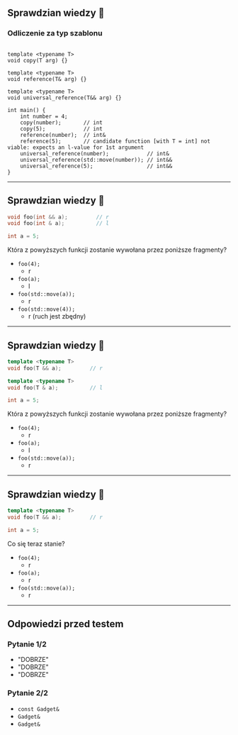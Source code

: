 ## Sprawdzian wiedzy 🙂

### Odliczenie za typ szablonu

<pre><code class="cpp" data-trim data-noescape>
template &lt;typename T&gt;
void copy(T arg) {}

template &lt;typename T&gt;
void reference(T& arg) {}

template &lt;typename T&gt;
void universal_reference(T&& arg) {}

int main() {
    int number = 4;
    copy(number);       <span class="fragment">// int</span>
    copy(5);            <span class="fragment">// int</span>
    reference(number);  <span class="fragment">// int&</span>
    reference(5);       <span class="fragment">// candidate function [with T = int] not viable: expects an l-value for 1st argument</span>
    universal_reference(number);            <span class="fragment">// int&</span>
    universal_reference(std::move(number)); <span class="fragment">// int&&</span>
    universal_reference(5);                 <span class="fragment">// int&&</span>
}
</code></pre>

___

## Sprawdzian wiedzy 🤯

```cpp
void foo(int && a);         // r
void foo(int & a);          // l

int a = 5;
```

Która z powyższych funkcji zostanie wywołana przez poniższe fragmenty?

* <code>foo(4);</code>
  * r <!-- .element: class="fragment fade-in" -->
* <code>foo(a);</code>
  * l <!-- .element: class="fragment fade-in" -->
* <code>foo(std::move(a));</code>
  * r <!-- .element: class="fragment fade-in" -->
* <code>foo(std::move(4));</code>
  * r (ruch jest zbędny) <!-- .element: class="fragment fade-in" -->

___

## Sprawdzian wiedzy 🤯

```cpp
template <typename T>
void foo(T && a);         // r

template <typename T>
void foo(T & a);          // l

int a = 5;
```

Która z powyższych funkcji zostanie wywołana przez poniższe fragmenty?

* <code>foo(4);</code>
  * r <!-- .element: class="fragment fade-in" --> 
* <code>foo(a);</code>
  * l <!-- .element: class="fragment fade-in" --> 
* <code>foo(std::move(a));</code>
  * r <!-- .element: class="fragment fade-in" --> 

___

## Sprawdzian wiedzy 🤯

```cpp
template <typename T>
void foo(T && a);         // r

int a = 5;
```

Co się teraz stanie?

* <code>foo(4);</code>
  * r <!-- .element: class="fragment fade-in" -->
* <code>foo(a);</code>
  * r <!-- .element: class="fragment fade-in" -->
* <code>foo(std::move(a));</code>
  * r <!-- .element: class="fragment fade-in" -->

___

## Odpowiedzi przed testem

### Pytanie 1/2

* <!-- .element: class="fragment fade-in" --> "DOBRZE"
* <!-- .element: class="fragment fade-in" --> "DOBRZE"
* <!-- .element: class="fragment fade-in" --> "DOBRZE"

### Pytanie 2/2

* <!-- .element: class="fragment fade-in" --> <code>const Gadget&</code>
* <!-- .element: class="fragment fade-in" --> <code>Gadget&</code>
* <!-- .element: class="fragment fade-in" --> <code>Gadget&</code>
